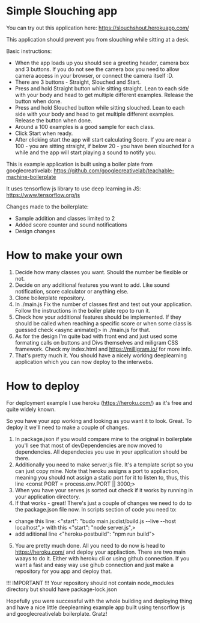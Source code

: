 # Simple Slouching app

You can try out this application here: https://slouchshout.herokuapp.com/

This application should prevent you from slouching while sitting at a desk.

Basic instructions:
* When the app loads up you should see a greeting header, camera box and 3 buttons. If you do not see the camera box you need to allow camera access in your browser, or connect the camera itself :D.
* There are 3 buttons - Straight, Slouched and Start.
* Press and hold Straight button while sitting straight. Lean to each side with your body and head to get multiple different examples. Release the button when done.
* Press and hold Slouched button while sitting slouched. Lean to each side with your body and head to get multiple different examples. Release the button when done.
* Around a 100 examples is a good sample for each class.
* Click Start when ready.
* After clicking start the app will start calculating Score. If you are near a 100 - you are sitting straight, if below 20 - you have been slouched for a while and the app will start playing a sound to notify you.

This is example application is built using a boiler plate from googlecreativelab: https://github.com/googlecreativelab/teachable-machine-boilerplate

It uses tensorflow js library to use deep learning in JS: https://www.tensorflow.org/js

Changes made to the boilerplate:
* Sample addition and classes limited to 2
* Added score counter and sound notifications
* Design changes

# How to make your own

1. Decide how many classes you want. Should the number be flexible or not. 
2. Decide on any additional features you want to add. Like sound notification, score calculator or anything else.
3. Clone boilerplate repository.
4. In ./main.js Fix the number of classes first and test out your application. Follow the instructions in the boiler plate repo to run it. 
5. Check how your additional features should be implemented. If they should be called when reaching a specific score or when some class is guessed check <async animate()> in ./main.js for that. 
6. As for the design I'm quite bad with front end and just used some formating calls on buttons and Divs themselves and miligram CSS framework. Check my index.html and https://milligram.io/ for more info. 
7. That's pretty much it. You should have a nicely working deeplearning application which you can now deploy to the interwebs.

# How to deploy

For deployment example I use heroku (https://heroku.com/) as it's free and quite widely known.

So you have your app working and looking as you want it to look. Great. To deploy it we'll need to make a couple of changes.

1. In package.json if you would compare mine to the original in boilerplate you'll see that most of devDependencies are now moved to dependencies. All dependecies you use in your application should be there.
2. Additionally you need to make server.js file. It's a template script so you can just copy mine. Note that heroku assigns a port to appliaction, meaning you should not assign a static port for it to listen to, thus, this line <const PORT = process.env.PORT || 3000;>
3. When you have your serves.js sorted out check if it works by running <node server.js> in your application directory.
4. If that works - great! There's just a couple of changes we need to do to the package.json file now. In scripts section of code you need to:
* change this line: <"start": "budo main.js:dist/build.js --live --host localhost",> with this <"start": "node server.js",>
* add aditional line <"heroku-postbuild": "npm run build">
5. You are pretty much done. All you need to do now is head to https://heroku.com/ and deploy your appliaction. There are two main waays to do it. Either with heroku cli or using github connection. If you want a fast and easy way use gihub connection and just make a repository for you app and deploy that.

!!! IMPORTANT !!! Your repository should not contain node_modules directory but should have package-lock.json

Hopefully you were successful with the whole building and deploying thing and have a nice little deeplearning example app built using tensorflow js and googlecreativelab boilerplate. Gratz!

